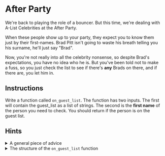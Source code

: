 # After Party

We're back to playing the role of a bouncer.
But this time, we're dealing with A-List Celebrities at the After Party.

When these people show up to your party, they expect you to know them just by their first-names.
Brad Pitt isn't going to waste his breath telling you his surname, he'll just say "Brad".

Now, you're not really into all the celebrity nonsense, so despite Brad's expectations, you have no idea who he is.
But you've been told not to make a fuss, so you just check the list to see if there's **any** Brads on there, and if there are, you let him in.

## Instructions

Write a function called `on_guest_list`.
The function has two inputs.
The first will contain the guest_list as a list of strings.
The second is the **first name** of the person you need to check.
You should return if the person is on the guest list.

## Hints

<details><summary>A general piece of advice</summary>

This exercise would be a lot easier if you had some common functions available.

For example, most languages provide:

- a `length` function that tells you how long a string is.
- an `starts_with` function that tells you whether a string starts with another string.

Starting off by adding these functions will make your life a lot easier.

Maybe you've already written those functions in other exercises and you can reuse them here?

</details>

<details><summary>The structure of the <code>on_guest_list</code> function</summary>

The on_guest_list function is quite similar to the easier first exercise.
A good outline would be something like this:

```jikiscript
function on_guest_list with names, person do
  // Go through each name on the list in names
    // If the name starts with person's first name, return true
  // If none of the names match, return false
end
```

</details>
